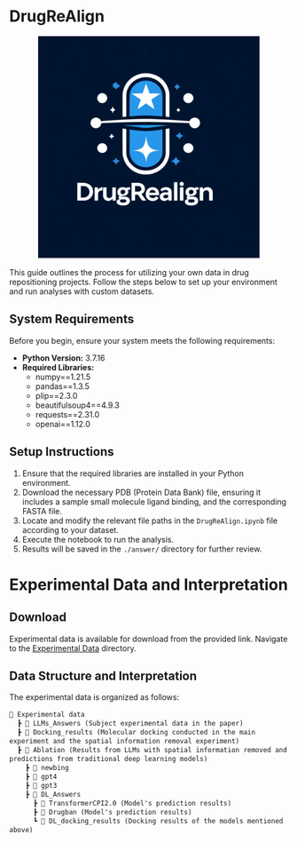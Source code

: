 # DrugReAlign
<p align="center">
  <img src="https://github.com/kkkayle/DrugReAlign/blob/master/DrugReAlign.png" width="400">
</p>



This guide outlines the process for utilizing your own data in drug repositioning projects. Follow the steps below to set up your environment and run analyses with custom datasets.

## System Requirements

Before you begin, ensure your system meets the following requirements:
- **Python Version:** 3.7.16
- **Required Libraries:**
  - numpy==1.21.5
  - pandas==1.3.5
  - plip==2.3.0
  - beautifulsoup4==4.9.3
  - requests==2.31.0
  - openai==1.12.0

## Setup Instructions

1. Ensure that the required libraries are installed in your Python environment.
2. Download the necessary PDB (Protein Data Bank) file, ensuring it includes a sample small molecule ligand binding, and the corresponding FASTA file.
3. Locate and modify the relevant file paths in the `DrugReAlign.ipynb` file according to your dataset.
4. Execute the notebook to run the analysis.
5. Results will be saved in the `./answer/` directory for further review.

# Experimental Data and Interpretation

## Download

Experimental data is available for download from the provided link. Navigate to the [Experimental Data](https://github.com/kkkayle/DrugReAlign/tree/master/Experimental%20data) directory.

## Data Structure and Interpretation

The experimental data is organized as follows:
```
📂 Experimental data
  ┣ 📂 LLMs_Answers (Subject experimental data in the paper)
  ┣ 📂 Docking_results (Molecular docking conducted in the main experiment and the spatial information removal experiment)
  ┣ 📂 Ablation (Results from LLMs with spatial information removed and predictions from traditional deep learning models)
    ┣ 📂 newbing
    ┣ 📂 gpt4
    ┣ 📂 gpt3
    ┣ 📂 DL_Answers
      ┣ 📂 TransformerCPI2.0 (Model's prediction results)
      ┣ 📂 Drugban (Model's prediction results)
      ┗ 📂 DL_docking_results (Docking results of the models mentioned above)
```
